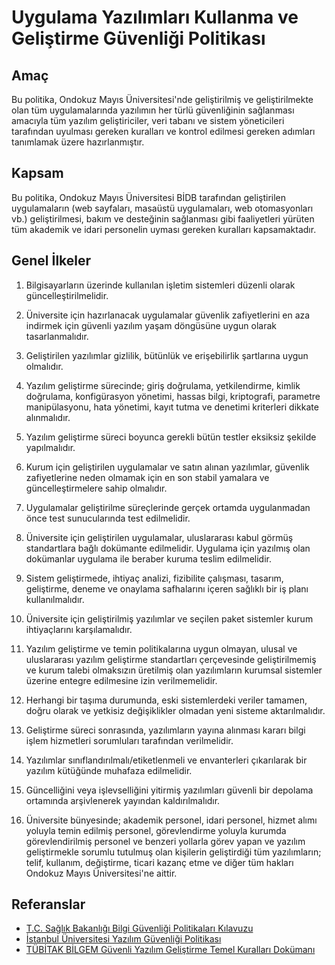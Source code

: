 Uygulama Yazılımları Kullanma ve Geliştirme Güvenliği Politikası
================================================================

Amaç
----

Bu politika, Ondokuz Mayıs Üniversitesi'nde geliştirilmiş ve geliştirilmekte
olan tüm uygulamalarında yazılımın her türlü güvenliğinin sağlanması amacıyla
tüm yazılım geliştiriciler, veri tabanı ve sistem yöneticileri tarafından
uyulması gereken kuralları ve kontrol edilmesi gereken adımları tanımlamak üzere
hazırlanmıştır.

Kapsam
------

Bu politika, Ondokuz Mayıs Üniversitesi BİDB tarafından geliştirilen
uygulamaların (web sayfaları, masaüstü uygulamaları, web otomasyonları vb.)
geliştirilmesi, bakım ve desteğinin sağlanması gibi faaliyetleri yürüten tüm
akademik ve idari personelin uyması gereken kuralları kapsamaktadır.

Genel İlkeler
-------------

1. Bilgisayarların üzerinde kullanılan işletim sistemleri düzenli olarak
   güncelleştirilmelidir.

1. Üniversite için hazırlanacak uygulamalar güvenlik zafiyetlerini en aza
   indirmek için güvenli yazılım yaşam döngüsüne uygun olarak tasarlanmalıdır.

1. Geliştirilen yazılımlar gizlilik, bütünlük ve erişebilirlik şartlarına uygun
   olmalıdır.

1. Yazılım geliştirme sürecinde; giriş doğrulama, yetkilendirme, kimlik
   doğrulama, konfigürasyon yönetimi, hassas bilgi, kriptografi, parametre
   manipülasyonu, hata yönetimi, kayıt tutma ve denetimi kriterleri dikkate
   alınmalıdır.

1. Yazılım geliştirme süreci boyunca gerekli bütün testler eksiksiz şekilde
   yapılmalıdır.

1. Kurum için geliştirilen uygulamalar ve satın alınan yazılımlar, güvenlik
   zafiyetlerine neden olmamak için en son stabil yamalara ve güncelleştirmelere
   sahip olmalıdır.

1. Uygulamalar geliştirilme süreçlerinde gerçek ortamda uygulanmadan önce test
   sunucularında test edilmelidir.

1. Üniversite için geliştirilen uygulamalar, uluslararası kabul görmüş
   standartlara bağlı dokümante edilmelidir. Uygulama için yazılmış olan
   dokümanlar uygulama ile beraber kuruma teslim edilmelidir.

1. Sistem geliştirmede, ihtiyaç analizi, fizibilite çalışması, tasarım,
   geliştirme, deneme ve onaylama safhalarını içeren sağlıklı bir iş planı
   kullanılmalıdır.

1. Üniversite için geliştirilmiş yazılımlar ve seçilen paket sistemler
   kurum ihtiyaçlarını karşılamalıdır.

1. Yazılım geliştirme ve temin politikalarına uygun olmayan, ulusal ve
   uluslararası yazılım geliştirme standartları çerçevesinde geliştirilmemiş ve
   kurum talebi olmaksızın üretilmiş olan yazılımların kurumsal sistemler
   üzerine entegre edilmesine izin verilmemelidir.

1. Herhangi bir taşıma durumunda, eski sistemlerdeki veriler tamamen, doğru olarak
   ve yetkisiz değişiklikler olmadan yeni sisteme aktarılmalıdır.

1. Geliştirme süreci sonrasında, yazılımların yayına alınması kararı bilgi işlem
   hizmetleri sorumluları tarafından verilmelidir.

1. Yazılımlar sınıflandırılmalı/etiketlenmeli ve envanterleri çıkarılarak bir
   yazılım kütüğünde muhafaza edilmelidir.

1. Güncelliğini veya işlevselliğini yitirmiş yazılımları güvenli bir depolama ortamında
   arşivlenerek yayından kaldırılmalıdır.

1. Üniversite bünyesinde; akademik personel, idari personel, hizmet alımı yoluyla temin
   edilmiş personel, görevlendirme yoluyla kurumda görevlendirilmiş personel ve benzeri yollarla
   görev yapan ve yazılım geliştirmekle sorumlu tutulmuş olan kişilerin geliştirdiği tüm yazılımların;
   telif, kullanım, değiştirme, ticari kazanç etme ve diğer tüm hakları Ondokuz Mayıs Üniversitesi'ne aittir.

Referanslar
-----------

- [T.C. Sağlık Bakanlığı Bilgi Güvenliği Politikaları Kılavuzu](https://bilgiguvenligi.saglik.gov.tr/files/BilgiG%C3%BCvenli%C4%9FiPolitikalar%C4%B1K%C4%B1lavuzu.pdf)
- [İstanbul Üniversitesi Yazılım Güvenliği Politikası](http://cdn.istanbul.edu.tr/statics/bilgiislem.istanbul.edu.tr/wp-content/uploads/2012/02/YG-POL-01.pdf)
- [TÜBİTAK BİLGEM Güvenli Yazılım Geliştirme Temel Kuralları Dokümanı](http://www.udhb.gov.tr/doc/siberg/GYGTK_Doc.pdf)
